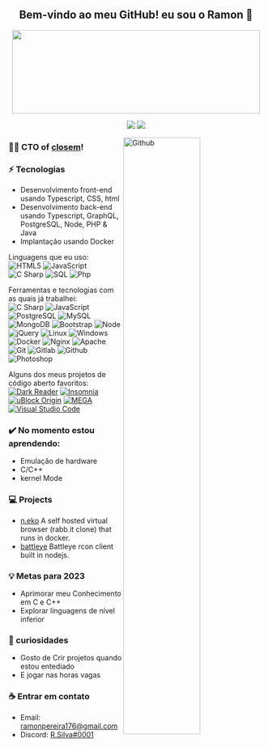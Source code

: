 <h2 align="center"> Bem-vindo ao meu GitHub! eu sou o Ramon 👋 <br/> </h2>
<p align="center">
  <img width="490" height="165" src="https://github-readme-stats.vercel.app/api?username=nurdism&show_icons=true&hide_border=false&line_height=20&title_color=f69673&icon_color=1b93c9&show_owner=true"/>
  <p align="center">
    <a href="https://github.com/ramonor/"><img src="https://img.shields.io/github/followers/nurdism?color=%234CC61E&label=GitHub%20Followers%20%3A"/></a>
    <a href="https://twitch.tv/ramonor"><img src="https://img.shields.io/twitch/status/nurdism?label=Status%20Twitch%20%3A"/></a>
  </p>
</p>

<img width="55%" align="right" alt="Github" src="https://raw.githubusercontent.com/onimur/.github/master/.resources/git-header.svg" />

### 👩‍💻 CTO of <a href = "https://closem.ai/">closem</a>!

### ⚡ Tecnologias
- Desenvolvimento front-end usando Typescript, CSS, html
- Desenvolvimento back-end usando Typescript, GraphQL, PostgreSQL, Node, PHP & Java
- Implantação usando Docker

Linguagens que eu uso: <br>
![HTML5](https://img.shields.io/badge/-HTML5-141414?style=flat&logo=html5)
![JavaScript](https://img.shields.io/badge/-JavaScript-141414?style=flat&logo=javascript)
![C Sharp](https://img.shields.io/badge/-C%20Sharp-141414?style=flat&logo=c-sharp)
![SQL](https://img.shields.io/badge/-SQL-141414?style=flat&logo=postgresql)
![Php](https://img.shields.io/badge/-Php-141414?style=flat&logo=php)

Ferramentas e tecnologias com as quais já trabalhei: <br>
![C Sharp](https://img.shields.io/badge/-C%20Sharp-141414?style=flat&logo=c-sharp)
![JavaScript](https://img.shields.io/badge/-JavaScript-141414?style=flat&logo=javascript)
![PostgreSQL](https://img.shields.io/badge/-PostgreSQL-141414?style=flat&logo=postgresql)
![MySQL](https://img.shields.io/badge/-MySQL-141414?style=flat&logo=mysql)
![MongoDB](https://img.shields.io/badge/-MongoDB-141414?style=flat&logo=mongodb)
![Bootstrap](https://img.shields.io/badge/-Bootstrap-141414?style=flat&logo=bootstrap)
![Node](https://img.shields.io/badge/-Node-141414?style=flat&logo=node.js)
![jQuery](https://img.shields.io/badge/-jQuery-141414?style=flat&logo=jquery)
![Linux](https://img.shields.io/badge/-Linux-141414?style=flat&logo=linux)
![Windows](https://img.shields.io/badge/-Windows-141414?style=flat&logo=windows)
![Docker](https://img.shields.io/badge/-Docker-141414?style=flat&logo=docker)
![Nginx](https://img.shields.io/badge/-Nginx-141414?style=flat&logo=nginx)
![Apache](https://img.shields.io/badge/-Apache-141414?style=flat&logo=apache)
![Git](https://img.shields.io/badge/-Git-141414?style=flat&logo=git)
![Gitlab](https://img.shields.io/badge/-Gitlab-141414?style=flat&logo=gitlab)
![Github](https://img.shields.io/badge/-Github-141414?style=flat&logo=github)
![Photoshop](https://img.shields.io/badge/-Photoshop-141414?style=flat&logo=adobe-photoshop)

Alguns dos meus projetos de código aberto favoritos: <br>
[![Dark Reader](https://img.shields.io/badge/-Dark&#32;Reader-141414?style=flat&logo=dark-reader)](https://github.com/darkreader/darkreader)
[![Insomnia](https://img.shields.io/badge/-Insomnia-141414?style=flat&logo=insomnia)](https://github.com/Kong/insomnia)
[![uBlock Origin](https://img.shields.io/badge/-uBlock&#32;Origin-141414?style=flat&logo=UBlock-Origin&logoColor=800000)](https://github.com/gorhill/uBlock)
[![MEGA](https://img.shields.io/badge/-MEGA-141414?style=flat&logo=mega&logoColor=D9272E)](ttps://github.com/meganz/)
[![Visual Studio Code](https://img.shields.io/badge/-VSCode-141414?style=flat&logo=visual-studio-code&logoColor=007ACC)](https://github.com/microsoft/vscode)

### ✔️ No momento estou aprendendo:
- Emulação de hardware
- C/C++
- kernel Mode

### 💻 Projects
- <a href = "https://github.com/nurdism/neko">n.eko</a> A self hosted virtual browser (rabb.it clone) that runs in docker.
- <a href = "https://github.com/nurdism/battleye">battleye</a> Battleye rcon client built in nodejs.

### 💡 Metas para 2023
- Aprimorar meu Conhecimento em C e C++ 
- Explorar linguagens de nível inferior

### 🌴 curiosidades
- Gosto de Crir projetos quando estou entediado
- E jogar nas horas vagas

### ☕ Entrar em contato
- Email: <a href="ramonpereira176@gmail.com">ramonpereira176@gmail.com</a>
- Discord: <a href="https://discord.gg/j4Fk7cXkqj">R.Silva#0001</a>
